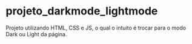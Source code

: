 # projeto_darkmode_lightmode
Projeto utilizando HTML, CSS e JS, o qual o intuito é trocar para o modo Dark ou Light da página.
